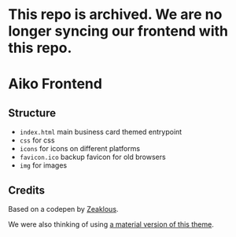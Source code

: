 # This repo is archived. We are no longer syncing our frontend with this repo.

# Aiko Frontend

## Structure

- `index.html` main business card themed entrypoint
- `css` for css
- `icons` for icons on different platforms
- `favicon.ico` backup favicon for old browsers
- `img` for images

## Credits

Based on a codepen by [Zeaklous](https://codepen.io/Zeaklous).

We were also thinking of using [a material version of this theme](https://codepen.io/priansh/pen/XVyKRb).
